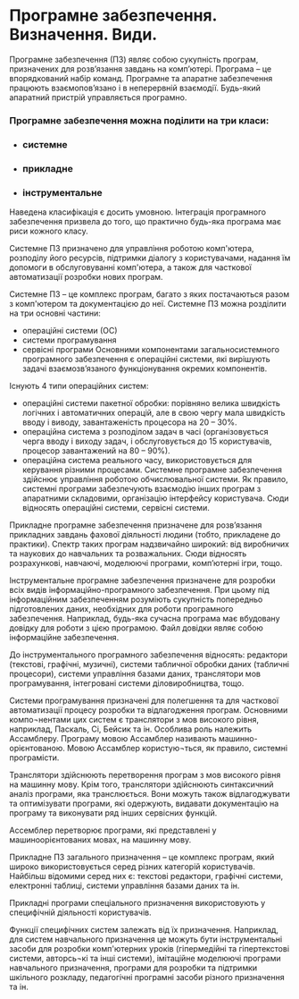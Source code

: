# Програмне забезпечення. Визначення. Види.
Програмне забезпечення (ПЗ) являє собою сукупність програм, призначених для розв’язання завдань на комп’ютері. Програма – це впорядкований набір команд. Програмне та апаратне забезпечення працюють взаємопов’язано і в неперервній взаємодії. Будь-який апаратний пристрій управляється програмно.
### Програмне забезпечення можна поділити на три класи:
- ### системне
- ### прикладне
- ### інструментальне
Наведена класифікація є досить умовною. Інтеграція програмного забезпечення призвела до того, що практично будь-яка програма має риси кожного класу.

Системне ПЗ призначено для управління роботою комп'ютера, розподілу його ресурсів, підтримки діалогу з користувачами, надання їм допомоги в обслуговуванні комп'ютера, а також для часткової автоматизації розробки нових програм.

Системне ПЗ – це комплекс програм, багато з яких постачаються разом з комп'ютером та документацією до неї. Системне ПЗ можна розділити на три основні частини:
- операційні системи (ОС)
- системи програмування
- сервісні програми
Основними компонентами загальносистемного програмного забезпечення є операційні системи, які вирішують задачі взаємозв’язаного функціонування окремих компонентів.

Існують 4 типи операційних систем:
- операційні системи пакетної обробки: порівняно велика швидкість логічних і автоматичних операцій, але в свою чергу мала швидкість вводу і виводу, завантаженість процесора на 20 – 30%.
- операційна система з розподілом задач в часі (організовується черга вводу і виходу задач, і обслуговується до 15 користувачів, процесор завантажений на 80 – 90%).
- операційна система реального часу, використовується для керування різними процесами.
Системне програмне забезпечення здійснює управління роботою обчислювальної системи. Як правило, системні програми забезпечують взаємодію інших програм з апаратними складовими, організацію інтерфейсу користувача. Сюди відносять операційні системи, сервісні системи.

Прикладне програмне забезпечення призначене для розв’язання прикладних завдань фахової діяльності людини (тобто, прикладене до практики). Спектр таких програм надзвичайно широкий: від виробничих та наукових до навчальних та розважальних. Сюди відносять розрахункові, навчаючі, моделюючі програми, комп’ютерні ігри, тощо.

Інструментальне програмне забезпечення призначене для розробки всіх видів інформаційно-програмного забезпечення. При цьому під інформаційним забезпеченням розуміють сукупність попередньо підготовлених даних, необхідних для роботи програмного забезпечення. Наприклад, будь-яка сучасна програма має вбудовану довідку для роботи з цією програмою. Файл довідки являє собою інформаційне забезпечення.

До інструментального програмного забезпечення відносять: редактори (текстові, графічні, музичні), системи табличної обробки даних (табличні процесори), системи управління базами даних, транслятори мов програмування, інтегровані системи діловиробництва, тощо.

Системи програмування призначені для полегшення та для часткової автоматизації процесу розробки та відлагодження програм. Основними компо¬нентами цих систем є транслятори з мов високого рівня, наприклад, Паскаль, Сі, Бейсик та ін. Особлива роль належить Ассамблеру. Програму мовою Ассамблер називають машинно-орієнтованою. Мовою Ассамблер користую¬ться, як правило, системні програмісти.

Транслятори здійснюють перетворення програм з мов високого рівня на машинну мову. Крім того, транслятори здійснюють синтаксичний аналіз програми, яка транслюється. Вони можуть також відлагоджувати та оптимізувати програми, які одержують, видавати документацію на програму та виконувати ряд інших сервісних функцій.

Ассемблер перетворює програми, які представлені у машиноорієнтованих мовах, на машинну мову.

Прикладне ПЗ загального призначення – це комплекс програм, який широко використовується серед різних категорій користувачів. Найбільш відомими серед них є: текстові редактори, графічні системи, електронні таблиці, системи управління базами даних та ін.

Прикладні програми спеціального призначення використовують у специфічній діяльності користувачів.

Функції специфічних систем залежать від їх призначення. Наприклад, для систем навчального призначення це можуть бути інструментальні засоби для розробки комп'ютерних уроків (гіпермедійні та гіпертекстові системи, авторсь¬кі та інші системи), імітаційне моделюючі програми навчального призначення, програми для розробки та підтримки шкільного розкладу, педагогічні програмні засоби різного призначення та ін.
